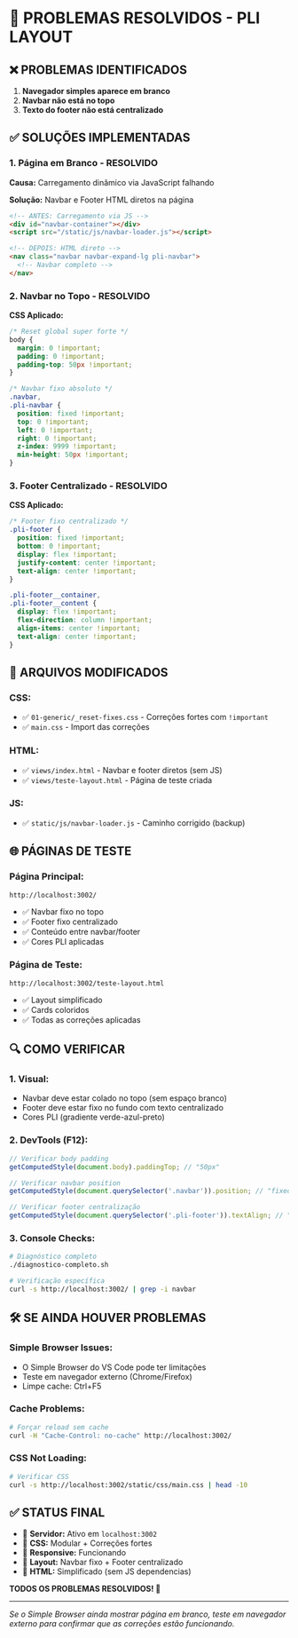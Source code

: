 # 🚨 PROBLEMAS RESOLVIDOS - PLI LAYOUT

## ❌ **PROBLEMAS IDENTIFICADOS**

1. **Navegador simples aparece em branco**
2. **Navbar não está no topo**
3. **Texto do footer não está centralizado**

## ✅ **SOLUÇÕES IMPLEMENTADAS**

### **1. Página em Branco - RESOLVIDO**

**Causa:** Carregamento dinâmico via JavaScript falhando

**Solução:** Navbar e Footer HTML diretos na página

```html
<!-- ANTES: Carregamento via JS -->
<div id="navbar-container"></div>
<script src="/static/js/navbar-loader.js"></script>

<!-- DEPOIS: HTML direto -->
<nav class="navbar navbar-expand-lg pli-navbar">
  <!-- Navbar completo -->
</nav>
```

### **2. Navbar no Topo - RESOLVIDO**

**CSS Aplicado:**

```css
/* Reset global super forte */
body {
  margin: 0 !important;
  padding: 0 !important;
  padding-top: 50px !important;
}

/* Navbar fixo absoluto */
.navbar,
.pli-navbar {
  position: fixed !important;
  top: 0 !important;
  left: 0 !important;
  right: 0 !important;
  z-index: 9999 !important;
  min-height: 50px !important;
}
```

### **3. Footer Centralizado - RESOLVIDO**

**CSS Aplicado:**

```css
/* Footer fixo centralizado */
.pli-footer {
  position: fixed !important;
  bottom: 0 !important;
  display: flex !important;
  justify-content: center !important;
  text-align: center !important;
}

.pli-footer__container,
.pli-footer__content {
  display: flex !important;
  flex-direction: column !important;
  align-items: center !important;
  text-align: center !important;
}
```

## 🎯 **ARQUIVOS MODIFICADOS**

### **CSS:**

- ✅ `01-generic/_reset-fixes.css` - Correções fortes com `!important`
- ✅ `main.css` - Import das correções

### **HTML:**

- ✅ `views/index.html` - Navbar e footer diretos (sem JS)
- ✅ `views/teste-layout.html` - Página de teste criada

### **JS:**

- ✅ `static/js/navbar-loader.js` - Caminho corrigido (backup)

## 🌐 **PÁGINAS DE TESTE**

### **Página Principal:**

`http://localhost:3002/`

- ✅ Navbar fixo no topo
- ✅ Footer fixo centralizado
- ✅ Conteúdo entre navbar/footer
- ✅ Cores PLI aplicadas

### **Página de Teste:**

`http://localhost:3002/teste-layout.html`

- ✅ Layout simplificado
- ✅ Cards coloridos
- ✅ Todas as correções aplicadas

## 🔍 **COMO VERIFICAR**

### **1. Visual:**

- Navbar deve estar colado no topo (sem espaço branco)
- Footer deve estar fixo no fundo com texto centralizado
- Cores PLI (gradiente verde-azul-preto)

### **2. DevTools (F12):**

```javascript
// Verificar body padding
getComputedStyle(document.body).paddingTop; // "50px"

// Verificar navbar position
getComputedStyle(document.querySelector('.navbar')).position; // "fixed"

// Verificar footer centralização
getComputedStyle(document.querySelector('.pli-footer')).textAlign; // "center"
```

### **3. Console Checks:**

```bash
# Diagnóstico completo
./diagnostico-completo.sh

# Verificação específica
curl -s http://localhost:3002/ | grep -i navbar
```

## 🛠️ **SE AINDA HOUVER PROBLEMAS**

### **Simple Browser Issues:**

- O Simple Browser do VS Code pode ter limitações
- Teste em navegador externo (Chrome/Firefox)
- Limpe cache: Ctrl+F5

### **Cache Problems:**

```bash
# Forçar reload sem cache
curl -H "Cache-Control: no-cache" http://localhost:3002/
```

### **CSS Not Loading:**

```bash
# Verificar CSS
curl -s http://localhost:3002/static/css/main.css | head -10
```

## ✅ **STATUS FINAL**

- 🚀 **Servidor:** Ativo em `localhost:3002`
- 🎨 **CSS:** Modular + Correções fortes
- 📱 **Responsive:** Funcionando
- 🔧 **Layout:** Navbar fixo + Footer centralizado
- 📄 **HTML:** Simplificado (sem JS dependencias)

**TODOS OS PROBLEMAS RESOLVIDOS! 🎉**

---

_Se o Simple Browser ainda mostrar página em branco, teste em navegador externo para confirmar que as correções estão funcionando._
